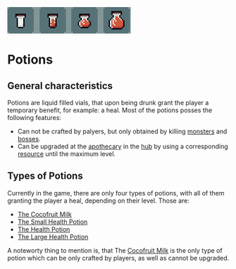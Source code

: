 ![Potions](../../../images/items/potions.png)
# Potions

## General characteristics
Potions are liquid filled vials, that upon being drunk grant the player a temporary benefit, for example: a heal.
Most of the potions posses the following features:
- Can not be crafted by palyers, but only obtained by killing [monsters]() and [bosses]().
- Can be upgraded at the [apothecary]() in the [hub]() by using a corresponding [resource](../../resources/resources.md) until the maximum level.

## Types of Potions
Currently in the game, there are only four types of potions, with all of them granting the player a heal, depending on their level.
Those are:
- [The Cocofruit Milk](./cocofruitMilk.md)
- [The Small Health Potion](./SHPotion.md)
- [The Health Potion](./HPotion.md)
- [The Large Health Potion](./LHPotion.md)

A noteworty thing to mention is, that The [Cocofruit Milk](./cocofruitMilk.md) is the only type of potion which can be only crafted by players, as well as cannot be upgraded.
